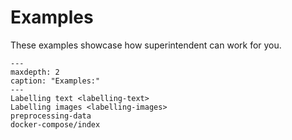 # Examples

These examples showcase how superintendent can work for you.

```{toctree}
---
maxdepth: 2
caption: "Examples:"
---
Labelling text <labelling-text>
Labelling images <labelling-images>
preprocessing-data
docker-compose/index
```   

<br />